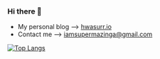 ### Hi there 👋

<!--
**hwasurr/hwasurr** is a ✨ _special_ ✨ repository because its `README.md` (this file) appears on your GitHub profile.

Here are some ideas to get you started:

- 🔭 I’m currently working on ...
- 🌱 I’m currently learning ...
- 👯 I’m looking to collaborate on ...
- 🤔 I’m looking for help with ...
- 💬 Ask me about ...
- 📫 How to reach me: ...
- 😄 Pronouns: ...
- ⚡ Fun fact: ...
-->

- My personal blog --> [hwasurr.io](https://hwasurr.com)
- Contact me --> iamsupermazinga@gmail.com

[![Top Langs](https://github-readme-stats.vercel.app/api/top-langs/?username=hwasurr&langs_count=4)](https://github.com/anuraghazra/github-readme-stats)
